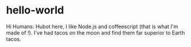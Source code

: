 # hello-world

Hi Humans:
    Hubot here, I like Node.js and coffeescript (that is what I'm made of !).
    I've had tacos on the moon and find them far superior to Earth tacos.
